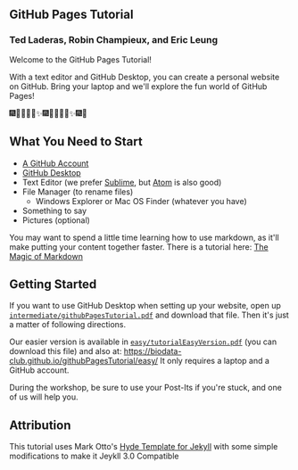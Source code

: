 ## GitHub Pages Tutorial

### Ted Laderas, Robin Champieux, and Eric Leung

Welcome to the GitHub Pages Tutorial!

With a text editor and GitHub Desktop, you can create a personal website on GitHub. Bring your laptop and we'll explore the fun world of GitHub Pages! 

:fireworks::tada::ghost::mushroom::guitar::sparkles::fireworks::tada::ghost::mushroom::guitar::sparkles::fireworks::tada:

## What You Need to Start

+ [A GitHub Account](https://github.com/join?source=header-home)
+ [GitHub Desktop](https://desktop.github.com/)
+ Text Editor (we prefer [Sublime](https://www.sublimetext.com), but [Atom](https://atom.io) is also good)
+ File Manager (to rename files)
    + Windows Explorer or Mac OS Finder (whatever you have)
+ Something to say
+ Pictures (optional)

You may want to spend a little time learning how to use markdown, as it'll make putting your content together faster. There is a tutorial here: [The Magic of Markdown](https://github.com/laderast/magic-of-markdown/blob/master/magic-of-markdown.md)

## Getting Started

If you want to use GitHub Desktop when setting up your website, open up [`intermediate/githubPagesTutorial.pdf`](https://github.com/BioData-Club/githubPagesTutorial/blob/master/intermediate/githubPagesTutorial.pdf) and download that file. Then it's just a matter of following directions. 

Our easier version is available in [`easy/tutorialEasyVersion.pdf`](https://github.com/BioData-Club/githubPagesTutorial/blob/master/easy/tutorialEasyVersion.pdf) (you can download this file) and also at: https://biodata-club.github.io/githubPagesTutorial/easy/ It only requires a laptop and a GitHub account.

During the workshop, be sure to use your Post-Its if you're stuck, and one of us will help you.

## Attribution

This tutorial uses Mark Otto's [Hyde Template for Jekyll](http://hyde.getpoole.com) with some simple modifications to make it Jeykll 3.0 Compatible
